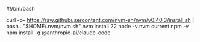 #!/bin/bash

curl -o- https://raw.githubusercontent.com/nvm-sh/nvm/v0.40.3/install.sh | bash
. "$HOME/.nvm/nvm.sh"
nvm install 22
node -v
nvm current
npm -v
npm install -g @anthropic-ai/claude-code
